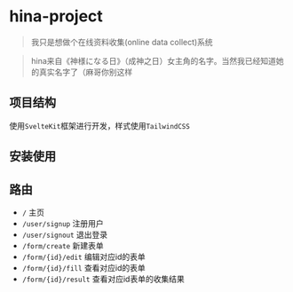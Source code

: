 # hina-project

> 我只是想做个在线资料收集(online data collect)系统

> hina来自《神様になる日》（成神之日）女主角的名字。当然我已经知道她的真实名字了（麻哥你别这样

## 项目结构

使用`SvelteKit`框架进行开发，样式使用`TailwindCSS`

## 安装使用

## 路由

* `/` 主页
* `/user/signup` 注册用户
* `/user/signout` 退出登录
* `/form/create` 新建表单
* `/form/{id}/edit` 编辑对应id的表单
* `/form/{id}/fill` 查看对应id的表单
* `/form/{id}/result` 查看对应id表单的收集结果
